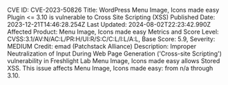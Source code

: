 
CVE ID: CVE-2023-50826
Title: WordPress Menu Image, Icons made easy Plugin <= 3.10 is vulnerable to Cross Site Scripting (XSS)
Published Date: 2023-12-21T14:46:28.254Z
Last Updated: 2024-08-02T22:23:42.990Z
Affected Product: Menu Image, Icons made easy
Metrics and Score Level: CVSS:3.1/AV:N/AC:L/PR:H/UI:R/S:C/C:L/I:L/A:L, Base Score: 5.9, Severity: MEDIUM
Credit: emad (Patchstack Alliance)
Description: Improper Neutralization of Input During Web Page Generation ('Cross-site Scripting') vulnerability in Freshlight Lab Menu Image, Icons made easy allows Stored XSS. This issue affects Menu Image, Icons made easy: from n/a through 3.10.
